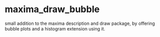 # maxima_draw_bubble

small addition to the maxima description and draw package, by offering bubble plots and a histogram extension using it.
